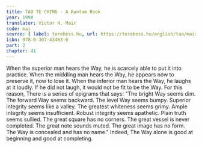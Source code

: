 ```yaml
---
title: TAO TE CHING - A Bantam Book
year: 1990
translator: Victor H. Mair
code: mai
source: { label: terebess.hu, url: https://terebess.hu/english/tao/mair.html }
isbn: 978-0-307-43463-0
part: 2
chapter: 41
---
```


When the superior man hears the Way,
he is scarcely able to put it into practice.
When the middling man hears the Way,
he appears now to preserve it, now to lose it.
When the inferior man hears the Way,
he laughs at it loudly.
If he did not laugh,
it would not be fit to be the Way.
For this reason,
There is a series of epigrams that says:
"The bright Way seems dim.
The forward Way seems backward.
The level Way seems bumpy.
Superior integrity seems like a valley.
The greatest whiteness seems grimy.
Ample integrity seems insufficient.
Robust integrity seems apathetic.
Plain truth seems sullied.
The great square has no corners.
The great vessel is never completed.
The great note sounds muted.
The great image has no form.
The Way is concealed and has no name."
Indeed,
The Way alone is good at beginning and good at completing.
